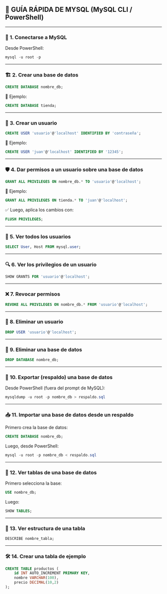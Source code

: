 ## 🧭 **GUÍA RÁPIDA DE MYSQL (MySQL CLI / PowerShell)**

---

### 🔐 **1. Conectarse a MySQL**
Desde PowerShell:

```powershell
mysql -u root -p
```

---

### 🏗️ **2. Crear una base de datos**
```sql
CREATE DATABASE nombre_db;
```

🔹 Ejemplo:
```sql
CREATE DATABASE tienda;
```

---

### 👤 **3. Crear un usuario**
```sql
CREATE USER 'usuario'@'localhost' IDENTIFIED BY 'contraseña';
```

🔹 Ejemplo:
```sql
CREATE USER 'juan'@'localhost' IDENTIFIED BY '12345';
```

---

### 🛡️ **4. Dar permisos a un usuario sobre una base de datos**
```sql
GRANT ALL PRIVILEGES ON nombre_db.* TO 'usuario'@'localhost';
```

🔹 Ejemplo:
```sql
GRANT ALL PRIVILEGES ON tienda.* TO 'juan'@'localhost';
```

✅ Luego, aplica los cambios con:

```sql
FLUSH PRIVILEGES;
```

---

### 🧾 **5. Ver todos los usuarios**
```sql
SELECT User, Host FROM mysql.user;
```

---

### 🔍 **6. Ver los privilegios de un usuario**
```sql
SHOW GRANTS FOR 'usuario'@'localhost';
```

---

### ❌ **7. Revocar permisos**
```sql
REVOKE ALL PRIVILEGES ON nombre_db.* FROM 'usuario'@'localhost';
```

---

### 🧹 **8. Eliminar un usuario**
```sql
DROP USER 'usuario'@'localhost';
```

---

### 🧨 **9. Eliminar una base de datos**
```sql
DROP DATABASE nombre_db;
```

---

### 📂 **10. Exportar (respaldo) una base de datos**
Desde PowerShell (fuera del prompt de MySQL):

```powershell
mysqldump -u root -p nombre_db > respaldo.sql
```

---

### 📥 **11. Importar una base de datos desde un respaldo**
Primero crea la base de datos:

```sql
CREATE DATABASE nombre_db;
```

Luego, desde PowerShell:

```powershell
mysql -u root -p nombre_db < respaldo.sql
```

---

### 📜 **12. Ver tablas de una base de datos**
Primero selecciona la base:

```sql
USE nombre_db;
```

Luego:

```sql
SHOW TABLES;
```

---

### 🔧 **13. Ver estructura de una tabla**
```sql
DESCRIBE nombre_tabla;
```

---

### 🛠️ **14. Crear una tabla de ejemplo**
```sql
CREATE TABLE productos (
    id INT AUTO_INCREMENT PRIMARY KEY,
    nombre VARCHAR(100),
    precio DECIMAL(10,2)
);
```

